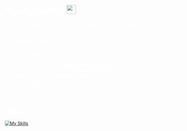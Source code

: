  <div style="background-image: url('icons/background.png'); background-size: cover; background-position: center; color: white; padding: 20px; width: 100vw; height: 100vh; box-sizing: border-box;">

# Olá curioso(a) <img src="https://cdn.discordapp.com/emojis/1184599007629152336.gif?size=80&quality=lossless" width="29px">

Oi, eu sou o Brunno, um simples programador, apaixonado por tecnologias e inovação.

## ⚡ Tecnologias
Converse comigo sobre:
- Desenvolvimento web - **HTML/CSS, JavaScript**
- Desenvolvimento backend - **Mongoose, Express**
- Análise de dados - **Javascript, Python**
- Automação de processos robóticos
- E mais algumas coisas que não consigo me lembrar
<br>

## Skills

[![My Skills](https://skillicons.dev/icons?i=ae,angular,py,js,eclipse,ts,java,css,html,react,ruby,svelte&perline=4)](https://wxw.lol)

<br>
</div>

## 📫 Como me encontrar:

[![Instagram](https://skillicons.dev/icons?i=instagram)](https://instagram.com/brunno.xw)
[![TikTok](https://skillicons.dev/icons?i=twitter)](https://x.com/capotagrelo/)
[![Discord](https://skillicons.dev/icons?i=discord)](https://discordapp.com/users/687022032726392839)

## Projetos
- [Organizador de links](https://odeio.lol)
- [Rastreamento de interações no discord](https://147.wtf)
- [Rest-API que os sites consomem](https://147.rest)
- [Meu portifólio](https://wxw.lol)

<img align="center" alt="GIF" src="https://i.pinimg.com/originals/f6/84/6c/f6846c6a6d128ac0106eea3a85a0125a.gif">
